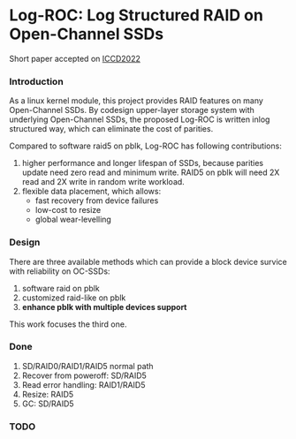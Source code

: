 # Log-ROC: Log Structured RAID on Open-Channel SSDs

Short paper accepted on [ICCD2022](http://www.iccd-conf.com/Program_2022.html)

### Introduction

As a linux kernel module, this project provides RAID features on many Open-Channel SSDs. By codesign upper-layer storage system with underlying Open-Channel SSDs, the proposed Log-ROC is written inlog structured way, which can eliminate the cost of parities. 

Compared to software raid5 on pblk, Log-ROC has following contributions:
1. higher performance and longer lifespan of SSDs, because parities update need zero read and minimum write. RAID5 on pblk will need 2X read and 2X write in random write workload.
2. flexible data placement, which allows:
	- fast recovery from device failures
	- low-cost to resize 
	- global wear-levelling

### Design

There are three available methods which can provide a block device survice with reliability on OC-SSDs:
1. software raid on pblk
2. customized raid-like on pblk
3. **enhance pblk with multiple devices support**

This work focuses the third one.


### Done

1. SD/RAID0/RAID1/RAID5 normal path
2. Recover from poweroff: SD/RAID5
3. Read error handling: RAID1/RAID5
4. Resize: RAID5
5. GC: SD/RAID5

### TODO

